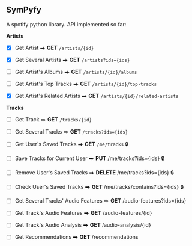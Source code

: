 ## SymPyfy ##

A spotify python library.
API implemented so far:

**Artists**
- [x] Get Artist ⮕ **GET** `/artists/{id}`
- [x] Get Several Artists ⮕ **GET** `/artists?ids={ids}`
- [ ] Get Artist's Albums ⮕ **GET** `/artists/{id}/albums`
- [ ] Get Artist's Top Tracks ⮕ **GET** `/artists/{id}/top-tracks`
- [x] Get Artist's Related Artists ⮕ **GET** `/artists/{id}/related-artists`


**Tracks**
- [ ] Get Track ⮕ **GET** `/tracks/{id}`
- [ ] Get Several Tracks ⮕ **GET** `/tracks?ids={ids}`
- [ ] Get User's Saved Tracks ⮕ **GET** `/me/tracks` 🔒
- [ ] Save Tracks for Current User ⮕ **PUT** /me/tracks?ids={ids} 🔒
- [ ] Remove User's Saved Tracks ⮕ **DELETE** /me/tracks?ids={ids} 🔒
- [ ] Check User's Saved Tracks ⮕ **GET** /me/tracks/contains?ids={ids} 🔒
- [ ] Get Several Tracks' Audio Features ⮕ **GET** /audio-features?ids={ids}
- [ ] Get Track's Audio Features ⮕ **GET** /audio-features/{id}
- [ ] Get Track's Audio Analysis ⮕ **GET** /audio-analysis/{id}
- [ ] Get Recommendations ⮕ **GET** /recommendations


